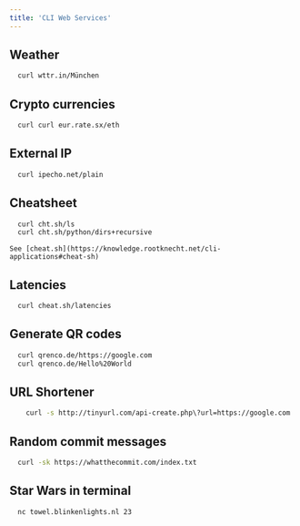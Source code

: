 ```yaml
---
title: 'CLI Web Services'
---
```


## Weather
```bash
  curl wttr.in/München
```
  
## Crypto currencies
```bash
  curl curl eur.rate.sx/eth
```

## External IP
```bash
  curl ipecho.net/plain
```

## Cheatsheet
```bash
  curl cht.sh/ls
  curl cht.sh/python/dirs+recursive
```
    See [cheat.sh](https://knowledge.rootknecht.net/cli-applications#cheat-sh)
    
## Latencies
```bash
  curl cheat.sh/latencies
```
  
## Generate QR codes
```bash
  curl qrenco.de/https://google.com
  curl qrenco.de/Hello%20World
```
  
## URL Shortener
```bash
	curl -s http://tinyurl.com/api-create.php\?url=https://google.com
```
    
## Random commit messages
```bash
  curl -sk https://whatthecommit.com/index.txt
```
  
## Star Wars in terminal
```bash
  nc towel.blinkenlights.nl 23
```
